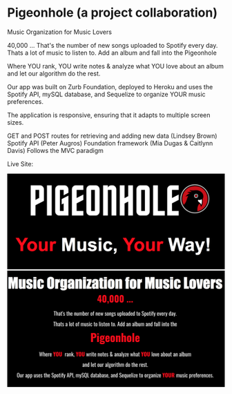 # Pigeonhole (a project collaboration)

Music Organization for Music Lovers

40,000 ... 
That's the number of new songs uploaded to Spotify every day.
Thats a lot of music to listen to. Add an album and fall into the 
Pigeonhole

Where YOU rank, YOU write notes & analyze what YOU love about an album and let our algorithm do the rest.

Our app was built on Zurb Foundation, deployed to Heroku and uses the Spotify API, mySQL database, and Sequelize to organize YOUR music preferences.

The application is responsive, ensuring that it adapts to multiple screen sizes.


GET and POST routes for retrieving and adding new data (Lindsey Brown)
Spotify API (Peter Augros)
Foundation framework (Mia Dugas & Caitlynn Davis)
Follows the MVC paradigm 

 Live Site: 
 
![Image of Pigeonhole](https://github.com/miadugas/Pigeonhole/blob/master/repo_images/logo.png)
![Image of Pigeonhole- about](https://github.com/miadugas/Pigeonhole/blob/master/repo_images/descript.png)